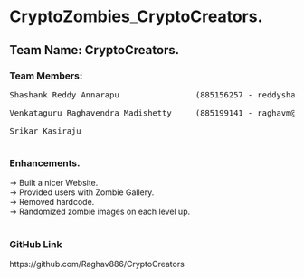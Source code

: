 # CryptoZombies_CryptoCreators. <br />
<h2>Team Name: CryptoCreators. <br /></h2>
  
<h3>Team Members:<br /></h3>
<Pre>
Shashank Reddy Annarapu                (885156257 - reddyshareddy@csu.fullerton.edu). <br />
Venkataguru Raghavendra Madishetty     (885199141 - raghavm@csu.fullerton.edu). <br />
Srikar Kasiraju                                                                  <br /> </pre>
   

<h3>Enhancements. <br /> </h3>
-> Built a nicer Website. <br />
-> Provided users with Zombie Gallery. <br />
-> Removed hardcode<cryptoZombieAddress>. <br />
-> Randomized zombie images on each level up. <br />
<br />

<h3>GitHub Link</h3>
https://github.com/Raghav886/CryptoCreators
